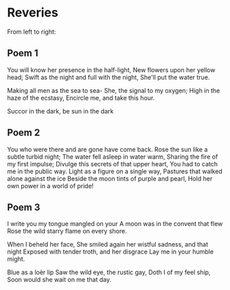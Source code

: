 # Reveries
From left to right:


## Poem 1

You will know her presence in the half-light,
New flowers upon her yellow head;
Swift as the night and full with the night,
She'll put the water true.

Making all men as the sea to sea-
She, the signal to my oxygen;
High in the haze of the ecstasy,
Encircle me, and take this hour.

Succor in the dark,
be sun in the 
dark


## Poem 2

You who were there
and are gone have come back.
Rose the sun like a subtle turbid night;
The water fell asleep in water warm,
Sharing the fire of my first impulse;
Divulge this secrets of that upper heart,
You had to catch me in the public way.
Light as a figure on a single way,
Pastures that walked alone against the ice
Beside the moon tints of purple and pearl,
Hold her own power in a world of pride!


## Poem 3

I write you
my tongue mangled on your
A moon was in the convent that flew
Rose the wild starry flame on every shore.

When I beheld her face,
She smiled again her wistful sadness, and that night
Exposed with tender troth, and her disgrace
Lay me in your humble might.

Blue as a loèr lip
Saw the wild eye, the rustic gay,
Doth I of my feel ship,
Soon would she wait on me that day.
